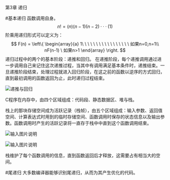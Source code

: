 第3章 递归

#基本递归
函数调用自身。
$$
n!=(n)(n-1)(n-2)···(1)
$$
阶乘用递归形式可以定义为：
$$
F(n) = 
\left\{
\begin{array}{a}
1\ \ \ \ \ \ \ \ \ \ \ \ \ \ \ \ \ 如果n=0,n=1\\
nF(n-1) \ 如果n>1
\end{array}
\right.
$$
递归过程中的两个的基本阶段：递推和回归。
在递推阶段，每个递推调用通过进一步调用自己来记住这次递推过程，当其中有调用满足基本条件时，递推结束。一旦递推阶段结束，处理过程就进入回归阶段，在这之前的函数以逆序的方式回归，直到最初调用的函数返回为止，此时递归过程结束。

![递推与回归](https://git.oschina.net/uploads/images/2017/0419/212943_dd0cf9e3_438941.png "递推与回归")

C程序在内存中，由四个区域组成：代码段、静态数据区、堆与栈。

栈上的那块存储空间成为活跃记录（栈帧），由五个区域组成：输入参数、返回值空间、计算表达式时用到的临时存储空间、函数调用时保存的状态信息以及输出参数。函数调用时产生的活跃记录将一直存于栈中中直到这个函数调用结束。

![输入图片说明](https://git.oschina.net/uploads/images/2017/0419/214645_46e04ab5_438941.png "在这里输入图片标题")

![输入图片说明](https://git.oschina.net/uploads/images/2017/0419/215011_6130ca3c_438941.png "在这里输入图片标题")

栈维护了每个函数调用的信息，直到函数返回后才释放，这需要占有相当大的空间。

#尾递归
大多数编译器能够识别尾递归，从而为其产生优化的代码。




